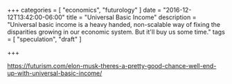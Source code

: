 +++
categories = [
  "economics",
  "futurology"
]
date = "2016-12-12T13:42:00-06:00"
title = "Universal Basic Income"
description = "Universal basic income is a heavy handed, non-scalable way of fixing the disparities growing in our economic system. But it'll buy us some time."
tags = [
  "speculation",
  "draft"
]

+++

https://futurism.com/elon-musk-theres-a-pretty-good-chance-well-end-up-with-universal-basic-income/